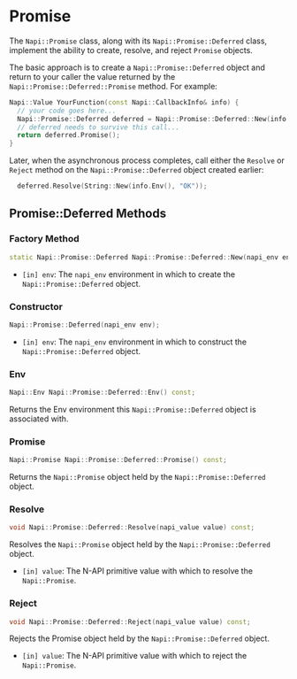 # Promise

The `Napi::Promise` class, along with its `Napi::Promise::Deferred` class, implement the ability to create, resolve, and reject `Promise` objects.

The basic approach is to create a `Napi::Promise::Deferred` object and return to your caller the value returned by the `Napi::Promise::Deferred::Promise` method. For example:

```cpp
Napi::Value YourFunction(const Napi::CallbackInfo& info) {
  // your code goes here...
  Napi::Promise::Deferred deferred = Napi::Promise::Deferred::New(info.Env());
  // deferred needs to survive this call...
  return deferred.Promise();
}
```

Later, when the asynchronous process completes, call either the `Resolve` or `Reject` method on the `Napi::Promise::Deferred` object created earlier:

```cpp
  deferred.Resolve(String::New(info.Env(), "OK"));
```

## Promise::Deferred Methods

### Factory Method

```cpp
static Napi::Promise::Deferred Napi::Promise::Deferred::New(napi_env env);
```

* `[in] env`: The `napi_env` environment in which to create the `Napi::Promise::Deferred` object.

### Constructor

```cpp
Napi::Promise::Deferred(napi_env env);
```

* `[in] env`: The `napi_env` environment in which to construct the `Napi::Promise::Deferred` object.

### Env

```cpp
Napi::Env Napi::Promise::Deferred::Env() const;
```

Returns the Env environment this `Napi::Promise::Deferred` object is associated with.

### Promise

```cpp
Napi::Promise Napi::Promise::Deferred::Promise() const;
```

Returns the `Napi::Promise` object held by the `Napi::Promise::Deferred` object.

### Resolve

```cpp
void Napi::Promise::Deferred::Resolve(napi_value value) const;
```

Resolves the `Napi::Promise` object held by the `Napi::Promise::Deferred` object.

* `[in] value`: The N-API primitive value with which to resolve the `Napi::Promise`.

### Reject

```cpp
void Napi::Promise::Deferred::Reject(napi_value value) const;
```

Rejects the Promise object held by the `Napi::Promise::Deferred` object.

* `[in] value`: The N-API primitive value with which to reject the `Napi::Promise`.
